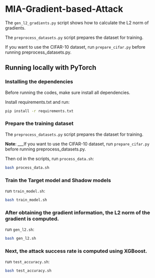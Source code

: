 # MIA-Gradient-based-Attack

The `gen_l2_gradients.py` script shows how to calculate the L2 norm of gradients.

The `preprocess_datasets.py` script prepares the dataset for training.

If you want to use the CIFAR-10 dataset, run `prepare_cifar.py` before running preprocess_datasets.py.

## Running locally with PyTorch
### Installing the dependencies

Before running the codes, make sure install all dependencies.

Install requirements.txt and run:

```bash
pip install -r requirements.txt
```

### Prepare the training dataset

The `preprocess_datasets.py` script prepares the dataset for training.

____Note____:
___If you want to use the CIFAR-10 dataset, run `prepare_cifar.py` before running preprocess_datasets.py.

Then cd in the scripts, run `process_data.sh`:

```bash
bash process_data.sh
```

### Train the Target model and Shadow models

run `train_model.sh`:

```bash
bash train_model.sh
```

### After obtaining the gradient information, the L2 norm of the gradient is computed.

run `gen_l2.sh`:

```bash
bash gen_l2.sh
```

### Next, the attack success rate is computed using XGBoost.

run `test_accuracy.sh`:

```bash
bash test_accuracy.sh
```

